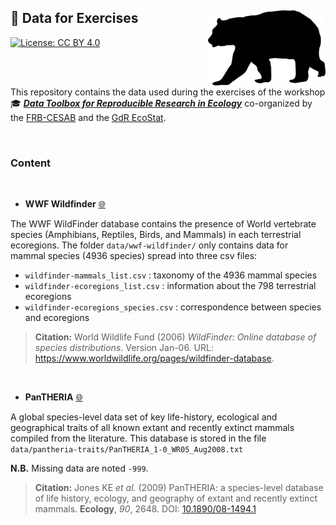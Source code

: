 ## :open_file_folder: Data for Exercises <img src="img/icon-ursus.png" height="120" align="right"/>

[![License: CC
BY 4.0](https://img.shields.io/badge/License-CC%20BY%204.0-lightgreen.svg)](https://choosealicense.com/licenses/cc-by-4.0/)

<br /><br />

This repository contains the data used during the exercises of the workshop 
:mortar_board: 
[**_Data Toolbox for Reproducible Research in Ecology_**](https://rdatatoolbox.github.io) 
co-organized by the 
[FRB-CESAB](https://www.fondationbiodiversite.fr/en/about-the-foundation/le-cesab/) 
and the 
[GdR EcoStat](https://sites.google.com/site/gdrecostat/).


<br />

### Content

<br />

- **WWF Wildfinder** [:globe_with_meridians:](https://www.worldwildlife.org/pages/wildfinder-database)

The WWF WildFinder database contains the presence of World vertebrate species (Amphibians, Reptiles, Birds, and Mammals) in each terrestrial ecoregions. The folder `data/wwf-wildfinder/` only contains data for mammal species (4936 species) spread into three csv files:

  - `wildfinder-mammals_list.csv` : taxonomy of the 4936 mammal species
  - `wildfinder-ecoregions_list.csv` : information about the 798 terrestrial ecoregions
  - `wildfinder-ecoregions_species.csv` : correspondence between species and ecoregions

> **Citation:** World Wildlife Fund (2006) _WildFinder: Online database of species distributions_. Version Jan-06. URL: https://www.worldwildlife.org/pages/wildfinder-database.

<br />

- **PanTHERIA** [:globe_with_meridians:](https://esajournals.onlinelibrary.wiley.com/doi/10.1890/08-1494.1)

A global species-level data set of key life-history, ecological and geographical traits of all known extant and recently extinct mammals compiled from the literature. This database is stored in the file  `data/pantheria-traits/PanTHERIA_1-0_WR05_Aug2008.txt`

**N.B.** Missing data are noted `-999`.

> **Citation:** Jones KE _et al._ (2009) PanTHERIA: a species-level database of life history, ecology, and geography of extant and recently extinct mammals. **Ecology**, _90_, 2648. DOI: [10.1890/08-1494.1](https://doi.org/10.1890/08-1494.1)
